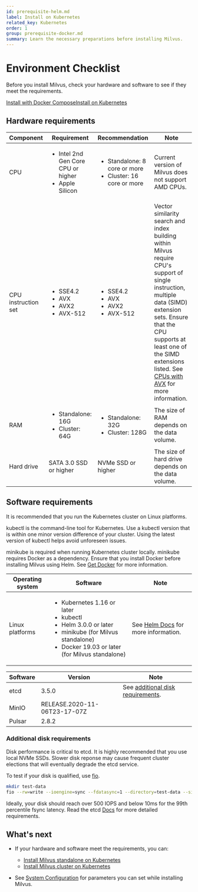 ```yaml
---
id: prerequisite-helm.md
label: Install on Kubernetes
related_key: Kubernetes
order: 1
group: prerequisite-docker.md
summary: Learn the necessary preparations before installing Milvus.
---
```


# Environment Checklist

Before you install Milvus, check your hardware and software to see if they meet the requirements.

<div class="tab-wrapper"><a href="prerequisite-docker.md" class=''>Install with Docker Compose</a><a href="prerequisite-helm.md" class='active '>Install on Kubernetes</a></div>

## Hardware requirements

| Component           | Requirement                                                  |Recommendation| Note                                                         |
| ------------------- | ------------------------------------------------------------ |--------------| ------------------------------------------------------------ |
| CPU                 | <ul><li>Intel 2nd Gen Core CPU or higher</li><li>Apple Silicon</li></ul>|<ul><li>Standalone: 8 core or more</li><li>Cluster: 16 core or more</li></ul>| Current version of Milvus does not support AMD CPUs. |
| CPU instruction set | <ul><li>SSE4.2</li><li>AVX</li><li>AVX2</li><li>AVX-512</li></ul> |<ul><li>SSE4.2</li><li>AVX</li><li>AVX2</li><li>AVX-512</li></ul> |  Vector similarity search and index building within Milvus require CPU's support of single instruction, multiple data (SIMD) extension sets. Ensure that the CPU supports at least one of the SIMD extensions listed. See [CPUs with AVX](https://en.wikipedia.org/wiki/Advanced_Vector_Extensions#CPUs_with_AVX) for more information.                           |
| RAM                 | <ul><li>Standalone: 16G</li><li>Cluster: 64G</li></ul>       |<ul><li>Standalone: 32G</li><li>Cluster: 128G</li></ul>        | The size of RAM depends on the data volume.                  |
| Hard drive          | SATA 3.0 SSD or higher                                       |NVMe SSD or higher | The size of hard drive depends on the data volume.           |

## Software requirements

It is recommended that you run the Kubernetes cluster on Linux platforms.

kubectl is the command-line tool for Kubernetes. Use a kubectl version that is within one minor version difference of your cluster. Using the latest version of kubectl helps avoid unforeseen issues.

minikube is required when running Kubernetes cluster locally. minikube requires Docker as a dependency. Ensure that you install Docker before installing Milvus using Helm. See <a href="https://docs.docker.com/get-docker">Get Docker</a> for more information.

| Operating system | Software                                                     | Note                                                         |
| ---------------- | ------------------------------------------------------------ | ------------------------------------------------------------ |
| Linux platforms  | <ul><li>Kubernetes 1.16 or later</li><li>kubectl</li><li>Helm 3.0.0 or later</li><li>minikube (for Milvus standalone)</li><li>Docker 19.03 or later (for Milvus standalone)</li></ul> | See [Helm Docs](https://helm.sh/docs/) for more information. |

| Software | Version                       | Note |
| -------- | ----------------------------- | ---- |
| etcd     | 3.5.0                         |  See [additional disk requirements](#Additional-disk-requirements). |
| MinIO    |  RELEASE.2020-11-06T23-17-07Z | |
| Pulsar   | 2.8.2                         | |

### Additional disk requirements

Disk performance is critical to etcd. It is highly recommended that you use local NVMe SSDs. Slower disk reponse may cause frequent cluster elections that will eventually degrade the etcd service.

To test if your disk is qualified, use [fio](https://github.com/axboe/fio).

```bash
mkdir test-data
fio --rw=write --ioengine=sync --fdatasync=1 --directory=test-data --size=2200m --bs=2300 --name=mytest
```

Ideally, your disk should reach over 500  IOPS and below 10ms for the 99th percentile fsync latency. Read the etcd [Docs](https://etcd.io/docs/v3.5/op-guide/hardware/#disks) for more detailed requirements.

## What's next

- If your hardware and software meet the requirements, you can:
  - [Install Milvus standalone on Kubernetes](install_standalone-helm.md)
  - [Install Milvus cluster on Kubernetes](install_cluster-helm.md)

- See [System Configuration](system_configuration.md) for parameters you can set while installing Milvus.
